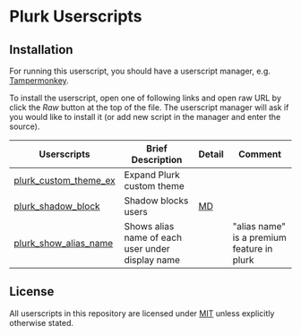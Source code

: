 # Plurk Userscripts

## Installation

For running this userscript, you should have a userscript manager, e.g. [Tampermonkey](https://www.tampermonkey.net/).

To install the userscript, open one of following links and open raw URL by click the *Raw* button at the top of the file. The userscript manager will ask if you would like to install it (or add new script in the manager and enter the source).

| Userscripts | Brief Description | Detail | Comment |
|-------------|-------------------|--------|---------|
|[plurk_custom_theme_ex](./plurk_custom_theme_ex.user.js)|Expand Plurk custom theme||
|[plurk_shadow_block](./plurk_shadow_block.user.js)      |Shadow blocks users|[MD](./plurk_shadow_block.md)|
|[plurk_show_alias_name](./plurk_show_alias_name.user.js)|Shows alias name of each user under display name|| "alias name" is a premium feature in plurk |

## License

All userscripts in this repository are licensed under [MIT](./LICENSE) unless explicitly otherwise stated.
